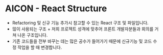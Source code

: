 # AICON - React Structure 
- Refactoring 및 신규 기능 추가시 참고할 수 있는 React 구조 및 파일입니다.
- 많이 사용되는 구조 + 저희 프로젝트 성격에 맞추어 프론트 개발자분들과 회의를 거쳐 나온 구조입니다.
- 기존 코드들을 전부 바꾸는 데는 많은 공수가 들어가기 때문에 신규기능 및 코드 수정 작업을 할 때 변경합니다.